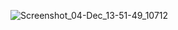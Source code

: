 ![Screenshot_04-Dec_13-51-49_10712](https://github.com/user-attachments/assets/0ee7e16e-b8f9-4f1b-9790-65a514096bfc)
